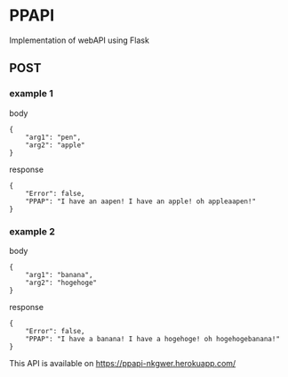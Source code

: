 # PPAPI
Implementation of webAPI using Flask
## POST

### example 1
body
```
{
    "arg1": "pen",
    "arg2": "apple"
}
```
response
```
{
    "Error": false,
    "PPAP": "I have an aapen! I have an apple! oh appleaapen!"
}
```
### example 2
body
```
{
    "arg1": "banana",
    "arg2": "hogehoge"
}
```

response
```
{
    "Error": false,
    "PPAP": "I have a banana! I have a hogehoge! oh hogehogebanana!"
}
```

This API is available on  https://ppapi-nkgwer.herokuapp.com/

